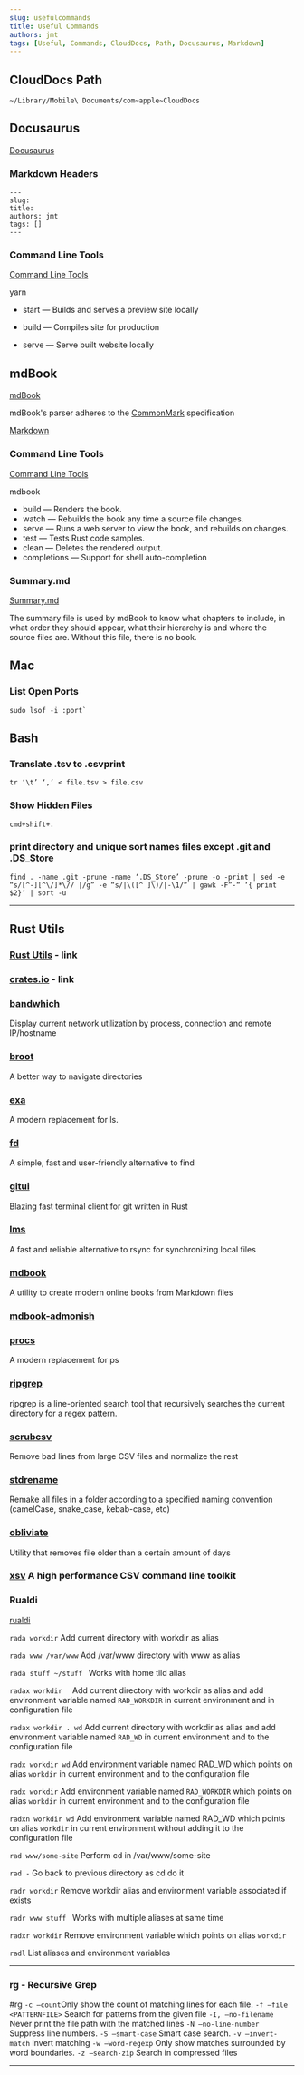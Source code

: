 ```yaml
---
slug: usefulcommands
title: Useful Commands
authors: jmt
tags: [Useful, Commands, CloudDocs, Path, Docusaurus, Markdown]
---
```



## CloudDocs Path

```
~/Library/Mobile\ Documents/com~apple~CloudDocs
```

## Docusaurus

[Docusaurus](https://docusaurus.io/)

### Markdown Headers

```
---
slug:
title:
authors: jmt
tags: []
---
```

### Command Line Tools

[Command Line Tools](https://docusaurus.io/docs/docusaurus-core)

yarn
- start — Builds and serves a preview site locally
- build — Compiles site for production

- serve — Serve built website locally

## mdBook

[mdBook](https://rust-lang.github.io/mdBook/)

mdBook's parser adheres to the [CommonMark](https://commonmark.org/) specification

[Markdown](https://rust-lang.github.io/mdBook/format/markdown.html)

### Command Line Tools

[ Command Line Tools](https://rust-lang.github.io/mdBook/cli/index.html)
 
 mdbook
- build — Renders the book.
- watch — Rebuilds the book any time a source file changes.
- serve — Runs a web server to view the book, and rebuilds on changes.
- test — Tests Rust code samples.
- clean — Deletes the rendered output.
- completions — Support for shell auto-completion

### Summary.md

[Summary.md](https://rust-lang.github.io/mdBook/format/summary.html)

The summary file is used by mdBook to know what chapters to include, in what order they should appear, what their hierarchy is and where the source files are. Without this file, there is no book.

## Mac

### List Open Ports

```shell
sudo lsof -i :port`
```

## Bash

### Translate .tsv to .csvprint

```shell
tr ‘\t’ ‘,’ < file.tsv > file.csv
```

###  Show Hidden Files

```shell
cmd+shift+.
```

### print directory and unique sort names files except .git and .DS_Store

```shell
find . -name .git -prune -name ‘.DS_Store’ -prune -o -print | sed -e “s/[^-][^\/]*\// |/g” -e “s/|\([^ ]\)/|-\1/“ | gawk -F”-“ ‘{ print $2}’ | sort -u
```

---

## Rust Utils

### [Rust Utils](https://lib.rs) - link

### [crates.io](https://crates.io) - link

### [bandwhich](https://crates.io/crates/bandwhich)
Display current network utilization by process, connection and remote IP/hostname

### [broot](https://crates.io/crates/broot)
A better way to navigate directories

### [exa](https://crates.io/crates/exa)
A modern replacement for ls.

### [fd](https://crates.io/crates/fd-find)
A simple, fast and user-friendly alternative to find

### [gitui](https://crates.io/crates/gitui)
Blazing fast terminal client for git written in Rust

### [lms](https://crates.io/crates/lms)
A fast and reliable alternative to rsync for synchronizing local files

### [mdbook](https://crates.io/crates/mdbook)
A utility to create modern online books from Markdown files

### [mdbook-admonish](https://crates.io/crates/mdbook-admonish)

### [procs](https://crates.io/crates/procs)
A modern replacement for ps

### [ripgrep](https://crates.io/search?page=1&per_page=10&q=ripgrep)
ripgrep is a line-oriented search tool that recursively searches the current directory for a regex pattern.

### [scrubcsv](https://crates.io/search?q=scrubcsv)
Remove bad lines from large CSV files and normalize the rest

 
### [stdrename](https://github.com/Gadiguibou/stdrename)
Remake all files in a folder according to a specified naming convention (camelCase,
snake_case, kebab-case, etc)

### [obliviate](https://crates.io/search?page=1&per_page=10&q=obliviate)
Utility that removes file older than a certain amount of days

### [xsv](https://crates.io/search?page=1&per_page=10&q=xsv) 	 A high performance CSV command line toolkit

### Rualdi

[rualdi](https://lib.rs/crates/rualdi)

`rada workdir`		 Add current directory with workdir as alias

`rada www /var/www`	 Add /var/www directory with www as alias

`rada stuff ~/stuff	`	Works with home tild alias

`radax workdir	`	Add current directory with workdir as alias and add environment variable named `RAD_WORKDIR` in current environment and in configuration file

`radax workdir . wd`	 Add current directory with workdir as alias
and add environment variable named `RAD_WD` in current environment and to the configuration file

`radx workdir wd`	Add environment variable named RAD_WD which points on alias `workdir` in current environment and to the configuration file

`radx workdir` Add environment variable named `RAD_WORKDIR` which points on alias `workdir` in current environment and to the configuration file

`radxn workdir wd`	Add environment variable named RAD_WD which points on alias `workdir` in current environment without adding it to the configuration file

`rad www/some-site`	 Perform cd in /var/www/some-site

`rad -` Go back to previous directory as cd do it

`radr workdir`	 Remove workdir alias and environment variable associated if exists

`radr www stuff	`		 Works with multiple aliases at same time

`radxr workdir`		 Remove environment variable which points on alias `workdir`

`radl`	List aliases and environment variables

---

### rg - Recursive Grep 
#rg
`-c —count`Only show the count of matching lines for each file.
`-f —file <PATTERNFILE>`	Search for patterns from the given file
`-I, —no-filename` Never print the file path with the matched lines
`-N —no-line-number` Suppress line numbers.
`-S —smart-case`			Smart case search.
`-v —invert-match`				Invert matching
`-w —word-regexp`				Only show matches surrounded by word boundaries.
`-z —search-zip`					Search in compressed files

---

